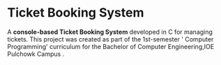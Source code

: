 # Ticket Booking System


A **console-based Ticket Booking System** developed in C for managing  tickets. This project was created as part of the 1st-semester ' Computer Programming' curriculum for the Bachelor of Computer Engineering,IOE Pulchowk Campus .


